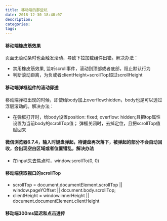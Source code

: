 ```yaml
---
title: 移动端的那些坑
date: 2018-12-30 18:40:07
description:
categories:
tags:
---
```


#### 移动端橡皮筋效果

页面无滚动条时也会触发滚动，导致下拉加载组件出错。解决办法：

- 禁用橡皮筋效果, 监听scroll事件，滚动到顶部或者底部，阻止默认行为
- 判断滚动距离，为负或者clientHeight+scrollTop超过scrollHeight

#### 移动端弹框组件的滚动穿透

移动端弹框出现的时候，即使给body加上overflow:hidden，body也是可以透过浮层滚动的。解决办法：

- 在弹框打开时，给body设置position: fixed; overflow: hidden;且把top属性设置为当前body的scrollTop值； 弹框关闭时，去掉定位，且把scrollTop值赋回来

#### 微信浏览器6.7.4，输入时键盘弹起，待键盘再次落下，被弹起的部分不会自动回收，会出现空白区域或者位置错乱，解决办法

- 在input失去焦点时，window.scrollTo(0, 0)

#### 移动端获取视口的scrollTop

- scrollTop = document.documentElement.scrollTop || window.pageYOffset || document.body.scrollTop;
- clientHeight = window.innerHeight || document.documentElement.clientHeight

#### 移动端300ms延迟和点击透传